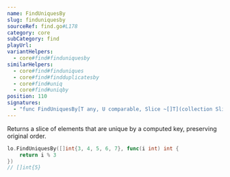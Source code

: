 ```yaml
---
name: FindUniquesBy
slug: finduniquesby
sourceRef: find.go#L178
category: core
subCategory: find
playUrl: 
variantHelpers:
  - core#find#finduniquesby
similarHelpers:
  - core#find#finduniques
  - core#find#findduplicatesby
  - core#find#uniq
  - core#find#uniqby
position: 110
signatures:
  - "func FindUniquesBy[T any, U comparable, Slice ~[]T](collection Slice, iteratee func(item T) U) Slice"
---
```


Returns a slice of elements that are unique by a computed key, preserving original order.

```go
lo.FindUniquesBy([]int{3, 4, 5, 6, 7}, func(i int) int {
    return i % 3
})
// []int{5}
```


